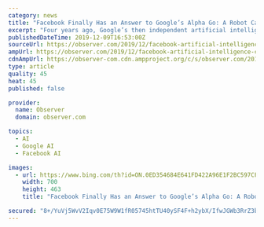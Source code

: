 ```yaml
---
category: news
title: "Facebook Finally Has an Answer to Google’s Alpha Go: A Robot Card Player"
excerpt: "Four years ago, Google’s then independent artificial intelligence (AI) arm, DeepMind Technologies, stunned the world when its robot chess player, AlphaGo, defeated the world’s best players of the board game Go—by a far margin. Now, Google’s big tech rival, Facebook, has built a similar AI that’s about to dethrone human players in a ..."
publishedDateTime: 2019-12-09T16:53:00Z
sourceUrl: https://observer.com/2019/12/facebook-artificial-intelligence-card-game-hanabi-robot-google-alphago/
ampUrl: https://observer.com/2019/12/facebook-artificial-intelligence-card-game-hanabi-robot-google-alphago/amp/
cdnAmpUrl: https://observer-com.cdn.ampproject.org/c/s/observer.com/2019/12/facebook-artificial-intelligence-card-game-hanabi-robot-google-alphago/amp/
type: article
quality: 45
heat: 45
published: false

provider:
  name: Observer
  domain: observer.com

topics:
  - AI
  - Google AI
  - Facebook AI

images:
  - url: https://www.bing.com/th?id=ON.0ED354684E641FD422A96E1F2BC597CF
    width: 700
    height: 463
    title: "Facebook Finally Has an Answer to Google’s Alpha Go: A Robot Card Player"

secured: "8+/YuVj5WvV2Iqv0E75W9W1fR05745htTU40ySF4F+h2ybX/IfwJGWb3RrZ3bw1pbck1AchPDSGww57yTSNBHYrSXewVAsbg0nOq8uH3y8YAvwTVrxnORdVfzVQC39bYs1EttHggp2DOsdqarUkZXb8ZAaqML5dultgH6dErba/omgU+SyTskApccXH+w6h9wIM3PdkdbKZPGvNd5efz52LGcANaAhTekvtJa89WUVqZt9XImfb/MRGPzMW4RxJCW9efT8w09SPCpJ2yKs0Dcg==;7xiQjbYJyYekWH9Ot3KWJg=="
---
```


